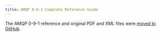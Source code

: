 ```yaml
---
title: AMQP 0-9-1 Complete Reference Guide
---
```


The AMQP 0-9-1 reference and original PDF and XML files
were [moved to GitHub](https://github.com/rabbitmq/amqp-0.9.1-spec).

